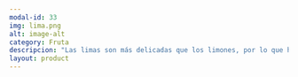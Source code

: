```yaml
---
modal-id: 33
img: lima.png
alt: image-alt
category: Fruta
descripcion: "Las limas son más delicadas que los limones, por lo que hay que manipularlas con cuidado. Como sus hermanos, destacan por su aportación de vitamina C, sus propiedades antioxidantes y de acción astringente. Se suele utilizar su jugo como alternativa al vinagre, y también para preparar bebidas refrescantes u otros productos como mermeladas. "
layout: product
---
```

